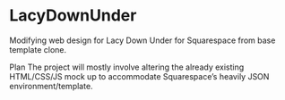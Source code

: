 # LacyDownUnder
Modifying web design for Lacy Down Under for Squarespace from base template clone.

Plan
The project will mostly involve altering the already existing HTML/CSS/JS mock up to accommodate Squarespace’s heavily JSON environment/template.  

